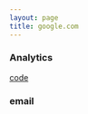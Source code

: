 ```yaml
---
layout: page
title: google.com
---
```


### Analytics

[code](https://docs.google.com/a/oocn.eu/spreadsheets/d/1gSAa7pJxOAoPeId7nsfIY1ArApFvr7rZgH8nIHasHJg)

### email

[](gmail.com)

